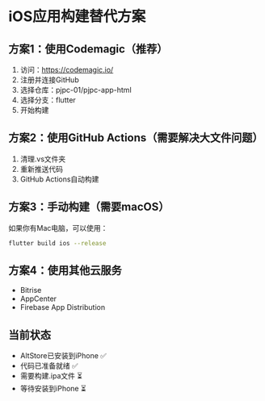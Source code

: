 # iOS应用构建替代方案

## 方案1：使用Codemagic（推荐）
1. 访问：https://codemagic.io/
2. 注册并连接GitHub
3. 选择仓库：pjpc-01/pjpc-app-html
4. 选择分支：flutter
5. 开始构建

## 方案2：使用GitHub Actions（需要解决大文件问题）
1. 清理.vs文件夹
2. 重新推送代码
3. GitHub Actions自动构建

## 方案3：手动构建（需要macOS）
如果你有Mac电脑，可以使用：
```bash
flutter build ios --release
```

## 方案4：使用其他云服务
- Bitrise
- AppCenter
- Firebase App Distribution

## 当前状态
- AltStore已安装到iPhone ✅
- 代码已准备就绪 ✅
- 需要构建.ipa文件 ⏳
- 等待安装到iPhone ⏳
